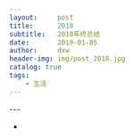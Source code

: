 ```yaml
---
layout:     post
title:      2018
subtitle:   2018年终总结
date:       2019-01-05
author:     dxw
header-img: img/post_2018.jpg 
catalog: true
tags:
    - 生活
---
```



<p id = "build"></p>
---

* 

